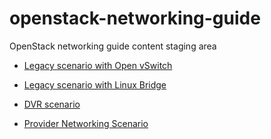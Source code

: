 openstack-networking-guide
==========================

OpenStack networking guide content staging area

* [Legacy scenario with Open vSwitch](scenario-legacy-ovs/scenario-legacy-ovs.md)

* [Legacy scenario with Linux Bridge](scenario-legacy-lb/scenario-legacy-lb.md)

* [DVR scenario](https://github.com/ionosphere80/openstack-networking-guide/blob/master/scenario-dvr/scenario-dvr.md)

* [Provider Networking
  Scenario](scenario-providernet/scenario-providernet.md)

